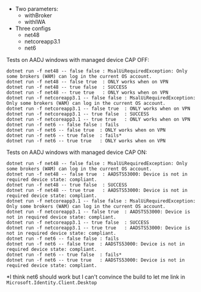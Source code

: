 * Two parameters: 
  * withBroker
  * withIWA
* Three configs
  * net48
  * netcoreapp3.1
  * net6

Tests on AADJ windows with managed device CAP OFF:
```
dotnet run -f net48 -- false false : MsalUiRequiredException: Only some brokers (WAM) can log in the current OS account.
dotnet run -f net48 -- false true  : ONLY works when on VPN
dotnet run -f net48 -- true false  : SUCCESS
dotnet run -f net48 -- true true   : ONLY works when on VPN
dotnet run -f netcoreapp3.1 -- false false : MsalUiRequiredException: Only some brokers (WAM) can log in the current OS account.
dotnet run -f netcoreapp3.1 -- false true  : ONLY works when on VPN
dotnet run -f netcoreapp3.1 -- true false  : SUCCESS
dotnet run -f netcoreapp3.1 -- true true   : ONLY works when on VPN
dotnet run -f net6 -- false false : fails
dotnet run -f net6 -- false true  : ONLY works when on VPN
dotnet run -f net6 -- true false  : fails*
dotnet run -f net6 -- true true   : ONLY works when on VPN
```

Tests on AADJ windows with managed device CAP ON:
```
dotnet run -f net48 -- false false : MsalUiRequiredException: Only some brokers (WAM) can log in the current OS account.
dotnet run -f net48 -- false true  : AADSTS53000: Device is not in required device state: compliant.
dotnet run -f net48 -- true false  : SUCCESS
dotnet run -f net48 -- true true   : AADSTS53000: Device is not in required device state: compliant.
dotnet run -f netcoreapp3.1 -- false false : MsalUiRequiredException: Only some brokers (WAM) can log in the current OS account.
dotnet run -f netcoreapp3.1 -- false true  : AADSTS53000: Device is not in required device state: compliant.
dotnet run -f netcoreapp3.1 -- true false  : SUCCESS
dotnet run -f netcoreapp3.1 -- true true   : AADSTS53000: Device is not in required device state: compliant.
dotnet run -f net6 -- false false : fails
dotnet run -f net6 -- false true  : AADSTS53000: Device is not in required device state: compliant.
dotnet run -f net6 -- true false  : fails*
dotnet run -f net6 -- true true   : AADSTS53000: Device is not in required device state: compliant.
```

*I think net6 should work but I can't convince the build to let me link in `Microsoft.Identity.Client.Desktop`
